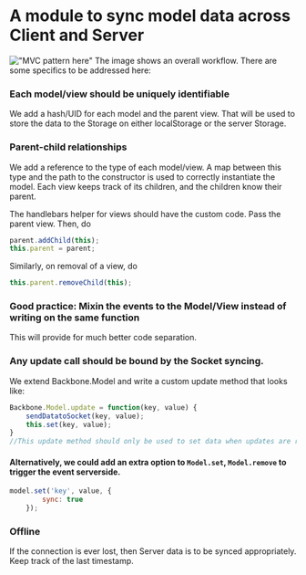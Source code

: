 # A module to sync model data across Client and Server
!["MVC pattern here"](http://addyosmani.github.io/backbone-fundamentals/img/backbone_mvc.png)
The image shows an overall workflow. There are some specifics to be addressed here:

### Each model/view should be uniquely identifiable
We add a hash/UID for each model and the parent view. That will be used to store the data to the Storage on either localStorage or the server Storage. 

### Parent-child relationships
We add a reference to the type of each model/view. A map between this type and the path to the constructor is used to correctly instantiate the model. 
Each view keeps track of its children, and the children know their parent. 

The handlebars helper for views should have the custom code. Pass the parent view. Then, do
```javascript
parent.addChild(this);
this.parent = parent;
```

Similarly, on removal of a view, do 
```javascript
this.parent.removeChild(this);
```

### Good practice: Mixin the events to the Model/View instead of writing on the same function
This will provide for much better code separation. 

### Any update call should be bound by the Socket syncing. 
We extend Backbone.Model and write a custom update method that looks like:
``` javascript
Backbone.Model.update = function(key, value) {
    sendDatatoSocket(key, value);
    this.set(key, value);
}
//This update method should only be used to set data when updates are received from the UI. Use Backbone.Model.set inside the event triggers.
```
#### Alternatively, we could add an extra option  to `Model.set`, `Model.remove` to trigger the event serverside. 
```javascript
model.set('key', value, {
        sync: true
    });
```

### Offline
If the connection is ever lost, then Server data is to be synced appropriately. Keep track of the last timestamp. 